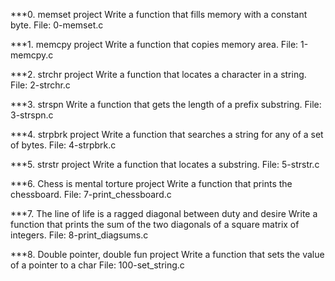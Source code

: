 ***0. memset project 
Write a function that fills memory with a constant byte.
File: 0-memset.c

***1. memcpy project
Write a function that copies memory area.
File: 1-memcpy.c

***2. strchr project
Write a function that locates a character in a string.
File: 2-strchr.c

***3. strspn
Write a function that gets the length of a prefix substring.
File: 3-strspn.c

***4. strpbrk project
Write a function that searches a string for any of a set of bytes.
File: 4-strpbrk.c

***5. strstr project
Write a function that locates a substring.
File: 5-strstr.c

***6. Chess is mental torture project
Write a function that prints the chessboard.
File: 7-print_chessboard.c

***7. The line of life is a ragged diagonal between duty and desire
Write a function that prints the sum of the two diagonals of a square matrix of integers.
File: 8-print_diagsums.c

***8. Double pointer, double fun project
Write a function that sets the value of a pointer to a char
File: 100-set_string.c
